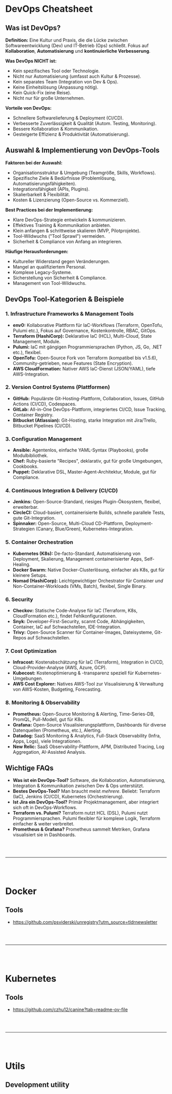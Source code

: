 # DevOps Cheatsheet

## Was ist DevOps?

**Definition:** Eine Kultur und Praxis, die die Lücke zwischen Softwareentwicklung (Dev) und IT-Betrieb (Ops) schließt. Fokus auf **Kollaboration**, **Automatisierung** und **kontinuierliche Verbesserung**.

**Was DevOps NICHT ist:**
*   Kein spezifisches Tool oder Technologie.
*   Nicht nur Automatisierung (umfasst auch Kultur & Prozesse).
*   Kein separates Team (Integration von Dev & Ops).
*   Keine Einheitslösung (Anpassung nötig).
*   Kein Quick-Fix (eine Reise).
*   Nicht nur für große Unternehmen.

**Vorteile von DevOps:**
*   Schnellere Softwarelieferung & Deployment (CI/CD).
*   Verbesserte Zuverlässigkeit & Qualität (Autom. Testing, Monitoring).
*   Bessere Kollaboration & Kommunikation.
*   Gesteigerte Effizienz & Produktivität (Automatisierung).

## Auswahl & Implementierung von DevOps-Tools

**Faktoren bei der Auswahl:**
*   Organisationsstruktur & Umgebung (Teamgröße, Skills, Workflows).
*   Spezifische Ziele & Bedürfnisse (Problemlösung, Automatisierungsfähigkeiten).
*   Integrationsfähigkeit (APIs, Plugins).
*   Skalierbarkeit & Flexibilität.
*   Kosten & Lizenzierung (Open-Source vs. Kommerziell).

**Best Practices bei der Implementierung:**
*   Klare DevOps-Strategie entwickeln & kommunizieren.
*   Effektives Training & Kommunikation anbieten.
*   Klein anfangen & schrittweise skalieren (MVP, Pilotprojekte).
*   Tool-Wildwuchs ("Tool Sprawl") vermeiden.
*   Sicherheit & Compliance von Anfang an integrieren.

**Häufige Herausforderungen:**
*   Kultureller Widerstand gegen Veränderungen.
*   Mangel an qualifiziertem Personal.
*   Komplexe Legacy-Systeme.
*   Sicherstellung von Sicherheit & Compliance.
*   Management von Tool-Wildwuchs.

## DevOps Tool-Kategorien & Beispiele

### 1. Infrastructure Frameworks & Management Tools

*   **env0:** Kollaborative Plattform für IaC-Workflows (Terraform, OpenTofu, Pulumi etc.), Fokus auf Governance, Kostenkontrolle, RBAC, GitOps.
*   **Terraform (HashiCorp):** Deklarative IaC (HCL), Multi-Cloud, State Management, Module.
*   **Pulumi:** IaC mit gängigen Programmiersprachen (Python, JS, Go, .NET etc.), flexibel.
*   **OpenTofu:** Open-Source Fork von Terraform (kompatibel bis v1.5.6), Community-getrieben, neue Features (State Encryption).
*   **AWS CloudFormation:** Nativer AWS IaC-Dienst (JSON/YAML), tiefe AWS-Integration.

### 2. Version Control Systems (Plattformen)

*   **GitHub:** Populärste Git-Hosting-Plattform, Collaboration, Issues, GitHub Actions (CI/CD), Codespaces.
*   **GitLab:** All-in-One DevOps-Plattform, integriertes CI/CD, Issue Tracking, Container Registry.
*   **Bitbucket (Atlassian):** Git-Hosting, starke Integration mit Jira/Trello, Bitbucket Pipelines (CI/CD).

### 3. Configuration Management

*   **Ansible:** Agentenlos, einfache YAML-Syntax (Playbooks), große Modulbibliothek.
*   **Chef:** Ruby-basierte "Recipes", deklarativ, gut für große Umgebungen, Cookbooks.
*   **Puppet:** Deklarative DSL, Master-Agent-Architektur, Module, gut für Compliance.

### 4. Continuous Integration & Delivery (CI/CD)

*   **Jenkins:** Open-Source-Standard, riesiges Plugin-Ökosystem, flexibel, erweiterbar.
*   **CircleCI:** Cloud-basiert, containerisierte Builds, schnelle parallele Tests, gute Git-Integration.
*   **Spinnaker:** Open-Source, Multi-Cloud CD-Plattform, Deployment-Strategien (Canary, Blue/Green), Kubernetes-Integration.

### 5. Container Orchestration

*   **Kubernetes (K8s):** De-facto-Standard, Automatisierung von Deployment, Skalierung, Management containerisierter Apps, Self-Healing.
*   **Docker Swarm:** Native Docker-Clusterlösung, einfacher als K8s, gut für kleinere Setups.
*   **Nomad (HashiCorp):** Leichtgewichtiger Orchestrator für Container *und* Non-Container-Workloads (VMs, Batch), flexibel, Single Binary.

### 6. Security

*   **Checkov:** Statische Code-Analyse für IaC (Terraform, K8s, CloudFormation etc.), findet Fehlkonfigurationen.
*   **Snyk:** Developer-First-Security, scannt Code, Abhängigkeiten, Container, IaC auf Schwachstellen, IDE-Integration.
*   **Trivy:** Open-Source Scanner für Container-Images, Dateisysteme, Git-Repos auf Schwachstellen.

### 7. Cost Optimization

*   **Infracost:** Kostenabschätzung für IaC (Terraform), Integration in CI/CD, Cloud-Provider-Analyse (AWS, Azure, GCP).
*   **Kubecost:** Kostenoptimierung & -transparenz speziell für Kubernetes-Umgebungen.
*   **AWS Cost Explorer:** Natives AWS-Tool zur Visualisierung & Verwaltung von AWS-Kosten, Budgeting, Forecasting.

### 8. Monitoring & Observability

*   **Prometheus:** Open-Source Monitoring & Alerting, Time-Series-DB, PromQL, Pull-Modell, gut für K8s.
*   **Grafana:** Open-Source Visualisierungsplattform, Dashboards für diverse Datenquellen (Prometheus, etc.), Alerting.
*   **Datadog:** SaaS Monitoring & Analytics, Full-Stack Observability (Infra, Apps, Logs), viele Integrationen.
*   **New Relic:** SaaS Observability-Plattform, APM, Distributed Tracing, Log Aggregation, AI-Assisted Analysis.

## Wichtige FAQs

*   **Was ist ein DevOps-Tool?** Software, die Kollaboration, Automatisierung, Integration & Kommunikation zwischen Dev & Ops unterstützt.
*   **Bestes DevOps-Tool?** Man braucht meist *mehrere*. Beliebt: Terraform (IaC), Jenkins (CI/CD), Kubernetes (Orchestrierung).
*   **Ist Jira ein DevOps-Tool?** Primär Projektmanagement, aber integriert sich oft in DevOps-Workflows.
*   **Terraform vs. Pulumi?** Terraform nutzt HCL (DSL), Pulumi nutzt Programmiersprachen. Pulumi flexibler für komplexe Logik, Terraform einfacher & weiter verbreitet.
*   **Prometheus & Grafana?** Prometheus sammelt Metriken, Grafana visualisiert sie in Dashboards.
























<br><br>

---

<br><br>

# Docker

## Tools
- https://github.com/psviderski/unregistry?utm_source=tldrnewsletter










<br><br>

---

<br><br>


# Kubernetes

## Tools
- https://github.com/czhu12/canine?tab=readme-ov-file




<br><br>

---

<br><br>


# Utils

## Development utility




